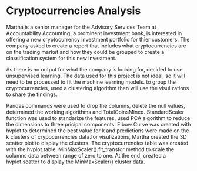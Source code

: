 # Cryptocurrencies Analysis

Martha is a senior manager for the Advisory Services Team at Accountability Accounting, a prominent investment bank, is interested in offering a new cryptocurrency investment portfolio for thier customers. The company asked to create a report that includes what cryptocurrencies are on the trading market and how they could be grouped to create a classification system for this new investment.

As there is no output for what the company is looking for, decided to use unsupervised learning. The data used for this project is not ideal, so it will need to be processed to fit the machine learning models. to group the cryptocurrencies, used a clustering algorithm then will use the visulizations to share the findings.

Pandas commands were used to drop the columns, delete the null values, determined the working algorithms and TotalCoinsMined. StandardScaler function was used to standarize the features, used PCA algorithm to reduce the dimensions to three pricipal components. Elbow Curve was created with hvplot to determined the best value for k and predictions were made on the k clusters of crypocurrencies data.for visulizations, Martha created the 3D scatter plot to display the clusters. The cryptocurrencies table was created with the hvplot.table. MinMaxScaler().fit_transfor method to scale the columns data between range of zero to one. At the end, created a hvplot.scatter to display the MinMaxScaler() cluster data.
